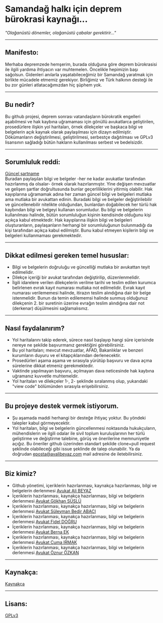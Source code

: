 # Samandağ halkı için deprem bürokrasi kaynağı...  
  
*"Olağanüstü dönemler, olağanüstü çabalar gerektirir..."*  
  
------
## Manifesto:
Merhaba depremzede hemşerim, burada olduğuna göre deprem bürokrasisi ile ilgili yardıma ihtiyacın var muhtemelen. Öncelikle hepimizin başı sağolsun. Gidenleri anılarla yaşatabileceğimiz bir Samandağ yaratmak için birlikte mücadele etmemiz gerekiyor. Birliğimiz ve Türk halkının desteği ile bu zor günleri atlatacağımızdan hiç şüphem yok.  
  
  ------
## Bu nedir?  
Bu github projesi, deprem sonrası vatandaşların bürokratik engelleri aşabilmesi ve hak kaybına uğramaması için gönüllü avukatlarca geliştirilen, prosedürlere ilişkin yol haritaları, örnek dilekçeler ve başkaca bilgi ve belgelerin açık kaynak olarak paylaşılması için dizayn edilmiştir. Dökümanların değiştirilmesi, geliştirilmesi, serbestçe dağıtılması ve GPLv3 lisansının sağladığı bütün hakların kullanılması serbest ve bedelsizdir.  
  
  ------
## Sorumluluk reddi:  
[Güncel şartname](https://github.com/symbuzzer/samandag-deprem/blob/main/SORUMLULUK%20REDD%C4%B0.md)  
Buradan paylaşılan bilgi ve belgeler -her ne kadar avukatlar tarafından hazırlanmış da olsalar- örnek olarak hazırlanmıştır. Yine değişen mevzuatlar ve gelişen şartlar doğrultusunda bunlar geçerliliklerini yitirmiş olabilir. Hak kayıplarına uğramamak adına her zaman güncel bilgi ve belgeleri mutlaka ama mutlaka bir avukattan edinin. Buradaki bilgi ve belgeler değiştirilebilir ve güncellenebilir nitelikte olduğundan, bunlardan doğabilecek her türlü hak kaybından bilgi ve belgeyi kullanan sorumludur. Bu bilgi ve belgelerin kullanılması halinde, bütün sorumluluğun kişinin kendisinde olduğunu kişi açıkça kabul etmektedir. Hak kayıplarına ilişkin bilgi ve belgeleri oluşturanların, paylaşanların herhangi bir sorumluluğunun bulunmadığı da kişi tarafından açıkça kabul edilmiştir. Bunu kabul etmeyen kişilerin bilgi ve belgeleri kullanmaması gerekmektedir.  
  
------
## Dikkat edilmesi gereken temel hususlar:  
- Bilgi ve belgelerin doğruluğu ve güncelliği mutlaka bir avukattan teyit edilmelidir.  
- Dilekçe içeriği bir avukat tarafından değiştirilip, düzenlenmelidir.  
- İlgili idarelere verilen dilekçelerin verilme tarihi ve teslim edilen kurumca belirlenen evrak kayıt numarası mutlaka not edilmelidir. Evrak kayıt numarası verilememesi halinde, itirazın teslim alındığına dair bir belge istenmelidir. Bunun da temin edilememsi halinde sunmuş olduğunuz dilekçenin 2. bir suretinin üzerine evrağın teslim alındığına dair not (derkenar) düşülmesini sağlamalısınız.  
  
------
## Nasıl faydalanırım?  
- Yol haritalarını takip ederek, sürece nasıl başlayıp hangi süre içerisinde nereye ne şekilde başvurmanız gerektiğini görebilirsiniz.  
- Bu yol haritaları; mevcut mevzuatlar, AFAD, Bakanlıklar ve benzeri kurumların duyuru ve el kitapçıklarından derlenecektir.  
- Prosedürleri aşama aşama ve sırasıyla yürütüp başvuru ve dava açma sürelerine dikkat etmeniz gerekmektedir.  
- Vaktinde yapılmayan başvuru, açılmayan dava neticesinde hak kaybına uğramanız kuvvetle muhtemeldir.  
- Yol haritaları ve dilekçeler 1-, 2- şeklinde sıralanmış olup, yukarıdaki "view code" bölümünden sırasıyla erişebilirsiniz.  
  
------
## Bu projeye destek vermek istiyorum.  
- Şu aşamada maddi herhangi bir desteğe ihtiyaç yoktur. Bu yöndeki talepler kabul görmeyecektir.  
- Yol haritaları, bilgi ve belgelerin güncellenmesi noktasında hukukçuların, mühendislerin ve ilgili odalar ile sivil toplum kuruluşlarının her türlü geliştirme ve değiştirme talebine, görüş ve önerilerine memnuniyetle açığız. Bu öneriler github üzerinden standart şekilde clone+pull request şeklinde olabileceği gibi issue şeklinde de talep olunabilir. Ya da doğrudan eposta@avalibeyaz.com mail adresine de iletebilirsiniz.  
  
------
## Biz kimiz?  
- Github yönetimi, içeriklerin hazırlanması, kaynakça hazırlanması, bilgi ve belgelerin derlenmesi [Avukat Ali BEYAZ](https://avalibeyaz.com)  
- İçeriklerin hazırlanması, kaynakça hazırlanması, bilgi ve belgelerin derlenmesi [Avukat Gökhan SÜSLÜ](https://www.google.com/search?q=Avukat+G%C3%B6khan+S%C3%9CSL%C3%9C)  
- İçeriklerin hazırlanması, kaynakça hazırlanması, bilgi ve belgelerin derlenmesi [Avukat Süleyman Bedir ABACI](https://www.google.com/search?q=Avukat+S%C3%BCleyman+Bedir+ABACI)  
- İçeriklerin hazırlanması, kaynakça hazırlanması, bilgi ve belgelerin derlenmesi [Avukat Fidel DOĞRU](https://www.google.com/search?q=Av.+Fidel+DO%C4%9ERU)  
- İçeriklerin hazırlanması, kaynakça hazırlanması, bilgi ve belgelerin derlenmesi [Avukat Berna EK](https://www.google.com/search?q=Av.+Berna+EK)  
- İçeriklerin hazırlanması, kaynakça hazırlanması, bilgi ve belgelerin derlenmesi [Avukat Cuma IRMAK](https://www.google.com/search?q=Av.+Cuma+IRMAK)  
- İçeriklerin hazırlanması, kaynakça hazırlanması, bilgi ve belgelerin derlenmesi [Avukat Öznur ÖZKAN](https://www.google.com/search?q=Av.+%C3%96znur+%C3%96ZKAN)  
  
------
## Kaynakça: 
[Kaynakça](https://github.com/symbuzzer/samandag-deprem/blob/main/KAYNAKÇA.md)  
  
------
## Lisans: 
[GPLv3](https://github.com/symbuzzer/samandag-deprem/blob/main/LICENSE)  
